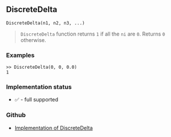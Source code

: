 ## DiscreteDelta

```
DiscreteDelta(n1, n2, n3, ...)
```

> `DiscreteDelta` function returns `1` if all the `ni` are `0`. Returns `0` otherwise.
 

### Examples
``` 
>> DiscreteDelta(0, 0, 0.0)
1
``` 






### Implementation status

* &#x2705; - full supported

### Github

* [Implementation of DiscreteDelta](https://github.com/axkr/symja_android_library/blob/master/symja_android_library/matheclipse-core/src/main/java/org/matheclipse/core/builtin/PiecewiseFunctions.java#L292) 
